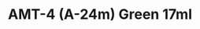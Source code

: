 ---
layout: product
title: "AMT-4 (A-24m) Green 17ml"
price: "320" 
desc: "Akrilna boja 17mL"
img_path: "/assets/img/AK2242.webp"
brand: "AK "
available: false
special_offer: false
new: false
soon: false
cat: "020000"
subcat: "020200"
subsubcat: "020203"
sifra: "AK2242"
popular: false
spec: false
---